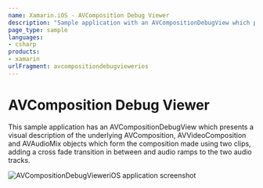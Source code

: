 ```yaml
---
name: Xamarin.iOS - AVComposition Debug Viewer
description: "Sample application with an AVCompositionDebugView which presents a visual description of the underlying AVComposition"
page_type: sample
languages:
- csharp
products:
- xamarin
urlFragment: avcompositiondebugviewerios
---
```

# AVComposition Debug Viewer

This sample application has an AVCompositionDebugView which presents a visual description of the underlying AVComposition, AVVideoComposition and AVAudioMix objects which form the composition made using two clips, adding a cross fade transition in between and audio ramps to the two audio tracks.

![AVCompositionDebugVieweriOS application screenshot](Screenshots/01.png "AVCompositionDebugVieweriOS application screenshot")
